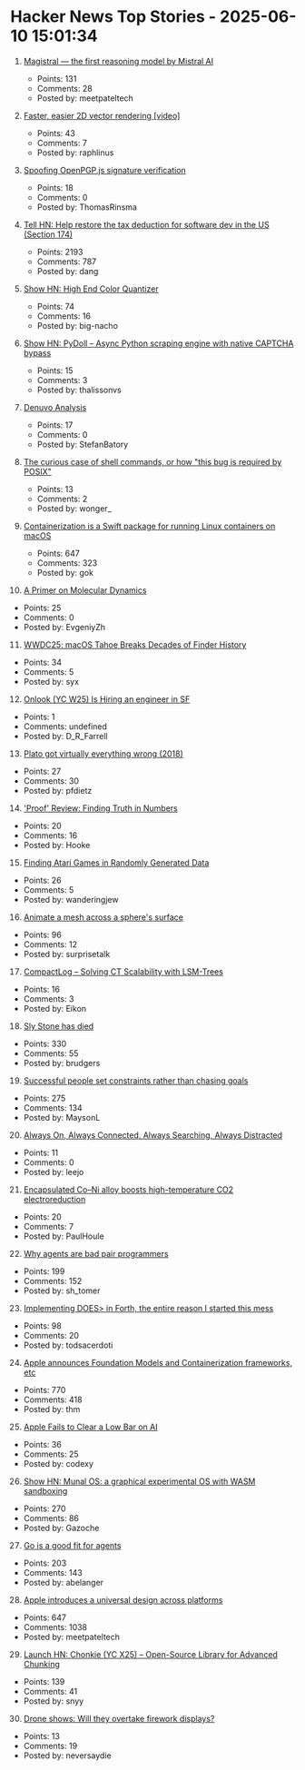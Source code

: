 # Hacker News Top Stories - 2025-06-10 15:01:34

1. [Magistral — the first reasoning model by Mistral AI](https://mistral.ai/news/magistral)
   - Points: 131
   - Comments: 28
   - Posted by: meetpateltech

2. [Faster, easier 2D vector rendering [video]](https://www.youtube.com/watch?v=_sv8K190Zps)
   - Points: 43
   - Comments: 7
   - Posted by: raphlinus

3. [Spoofing OpenPGP.js signature verification](https://codeanlabs.com/blog/research/cve-2025-47934-spoofing-openpgp-js-signatures/)
   - Points: 18
   - Comments: 0
   - Posted by: ThomasRinsma

4. [Tell HN: Help restore the tax deduction for software dev in the US (Section 174)](undefined)
   - Points: 2193
   - Comments: 787
   - Posted by: dang

5. [Show HN: High End Color Quantizer](https://github.com/big-nacho/patolette)
   - Points: 74
   - Comments: 16
   - Posted by: big-nacho

6. [Show HN: PyDoll – Async Python scraping engine with native CAPTCHA bypass](https://github.com/autoscrape-labs/pydoll)
   - Points: 15
   - Comments: 3
   - Posted by: thalissonvs

7. [Denuvo Analysis](https://connorjaydunn.github.io/blog/posts/denuvo-analysis/)
   - Points: 17
   - Comments: 0
   - Posted by: StefanBatory

8. [The curious case of shell commands, or how "this bug is required by POSIX"](https://notes.volution.ro/v1/2021/01/notes/502e747f/)
   - Points: 13
   - Comments: 2
   - Posted by: wonger_

9. [Containerization is a Swift package for running Linux containers on macOS](https://github.com/apple/containerization)
   - Points: 647
   - Comments: 323
   - Posted by: gok

10. [A Primer on Molecular Dynamics](https://www.owlposting.com/p/a-primer-on-molecular-dynamics)
   - Points: 25
   - Comments: 0
   - Posted by: EvgeniyZh

11. [WWDC25: macOS Tahoe Breaks Decades of Finder History](https://512pixels.net/2025/06/wwdc25-macos-tahoe-breaks-decades-of-finder-history/)
   - Points: 34
   - Comments: 5
   - Posted by: syx

12. [Onlook (YC W25) Is Hiring an engineer in SF](undefined)
   - Points: 1
   - Comments: undefined
   - Posted by: D_R_Farrell

13. [Plato got virtually everything wrong (2018)](https://www.prospectmagazine.co.uk/opinions/41672/plato-got-virtually-everything-wrong)
   - Points: 27
   - Comments: 30
   - Posted by: pfdietz

14. ['Proof' Review: Finding Truth in Numbers](https://www.wsj.com/arts-culture/books/proof-review-finding-truth-in-numbers-b9779228)
   - Points: 20
   - Comments: 16
   - Posted by: Hooke

15. [Finding Atari Games in Randomly Generated Data](https://bbenchoff.github.io/pages/FiniteAtari.html)
   - Points: 26
   - Comments: 5
   - Posted by: wanderingjew

16. [Animate a mesh across a sphere's surface](https://garden.bradwoods.io/notes/javascript/three-js/animate-a-mesh-on-a-spheres-surface)
   - Points: 96
   - Comments: 12
   - Posted by: surprisetalk

17. [CompactLog – Solving CT Scalability with LSM-Trees](https://github.com/Barre/compact_log)
   - Points: 16
   - Comments: 3
   - Posted by: Eikon

18. [Sly Stone has died](https://abcnews.go.com/US/sly-stone-pioneering-leader-funk-band-sly-family/story?id=122666345)
   - Points: 330
   - Comments: 55
   - Posted by: brudgers

19. [Successful people set constraints rather than chasing goals](https://www.joanwestenberg.com/smart-people-dont-chase-goals-they-create-limits/)
   - Points: 275
   - Comments: 134
   - Posted by: MaysonL

20. [Always On, Always Connected, Always Searching, Always Distracted](https://leejo.github.io/2025/06/10/always_on/)
   - Points: 11
   - Comments: 0
   - Posted by: leejo

21. [Encapsulated Co–Ni alloy boosts high-temperature CO2 electroreduction](https://www.nature.com/articles/s41586-025-08978-0)
   - Points: 20
   - Comments: 7
   - Posted by: PaulHoule

22. [Why agents are bad pair programmers](https://justin.searls.co/posts/why-agents-are-bad-pair-programmers/)
   - Points: 199
   - Comments: 152
   - Posted by: sh_tomer

23. [Implementing DOES> in Forth, the entire reason I started this mess](https://boston.conman.org/2025/06/09.1)
   - Points: 98
   - Comments: 20
   - Posted by: todsacerdoti

24. [Apple announces Foundation Models and Containerization frameworks, etc](https://www.apple.com/newsroom/2025/06/apple-supercharges-its-tools-and-technologies-for-developers/)
   - Points: 770
   - Comments: 418
   - Posted by: thm

25. [Apple Fails to Clear a Low Bar on AI](https://www.wsj.com/tech/ai/apple-ai-strategy-wwdc-challenges-bdae4fb5)
   - Points: 36
   - Comments: 25
   - Posted by: codexy

26. [Show HN: Munal OS: a graphical experimental OS with WASM sandboxing](https://github.com/Askannz/munal-os)
   - Points: 270
   - Comments: 86
   - Posted by: Gazoche

27. [Go is a good fit for agents](https://docs.hatchet.run/blog/go-agents)
   - Points: 203
   - Comments: 143
   - Posted by: abelanger

28. [Apple introduces a universal design across platforms](https://www.apple.com/newsroom/2025/06/apple-introduces-a-delightful-and-elegant-new-software-design/)
   - Points: 647
   - Comments: 1038
   - Posted by: meetpateltech

29. [Launch HN: Chonkie (YC X25) – Open-Source Library for Advanced Chunking](undefined)
   - Points: 139
   - Comments: 41
   - Posted by: snyy

30. [Drone shows: Will they overtake firework displays?](https://www.bbc.co.uk/news/articles/c79ewz7qej4o)
   - Points: 13
   - Comments: 19
   - Posted by: neversaydie

